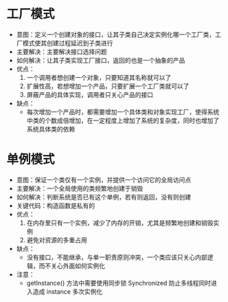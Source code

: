 # 工厂模式
* 意图：定义一个创建对象的接口，让其子类自己决定实例化哪一个工厂类，工厂模式使其创建过程延迟到子类进行
* 主要解决：主要解决接口选择问题
* 如何解决：让其子类实现工厂接口，返回的也是一个抽象的产品
* 优点：
    1. 一个调用者想创建一个对象，只要知道其名称就可以了
    2. 扩展性高，若想增加一个产品，只要扩展一个工厂类就可以了
    3. 屏蔽产品的具体实现，调用者只关心产品的接口
* 缺点：
    * 每次增加一个产品时，都需要增加一个具体类和对象实现工厂，使得系统中类的个数成倍增加，在一定程度上增加了系统的复杂度，同时也增加了系统具体类的依赖



# 单例模式
* 意图：保证一个类仅有一个实例，并提供一个访问它的全局访问点
* 主要解决：一个全局使用的类频繁地创建于销毁
* 如何解决：判断系统是否已有这个单例，若有则返回，没有则创建
* 关键代码：构造函数是私有的
* 优点：
    1. 在内存里只有一个实例，减少了内存的开销，尤其是频繁地创建和销毁实例
    2. 避免对资源的多重占用
* 缺点：
    * 没有接口，不能继承，与单一职责原则冲突，一个类应该只关心内部逻辑，而不关心外面如何实例化
* 注意：
    * getInstance() 方法中需要使用同步锁 Synchronized 防止多线程同时进入造成 instance 多次实例化